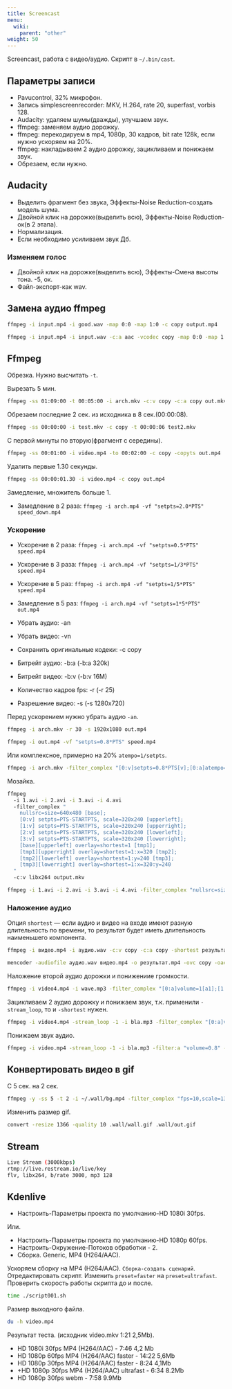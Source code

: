 ```yaml
---
title: Screencast
menu:
  wiki:
    parent: "other"
weight: 50
---
```


Screencast, работа с видео/аудио. Скрипт в `~/.bin/cast`.

## Параметры записи

- Pavucontrol, 32% микрофон.
- Запись simplescreenrecorder: MKV, H.264, rate 20, superfast, vorbis 128.
- Audacity: удаляем шумы(дважды), улучшаем звук.
- ffmpeg: заменяем аудио дорожку.
- ffmpeg: перекодируем в mp4, 1080p, 30 кадров, bit rate 128k, если нужно ускоряем на 20%.
- ffmpeg: накладываем 2 аудио дорожку, зацикливаем и понижаем звук.
- Обрезаем, если нужно.

## Audacity

- Выделить фрагмент без звука, Эффекты-Noise Reduction-создать модель шума.
- Двойной клик на дорожке(выделить всю), Эффекты-Noise Reduction-ок(в 2 этапа).
- Нормализация.
- Если необходимо усиливаем звук Дб.

### Изменяем голос

- Двойной клик на дорожке(выделить всю), Эффекты-Смена высоты тона. -5, ок.
- Файл-экспорт-как wav.

## Замена аудио ffmpeg

```bash
ffmpeg -i input.mp4 -i good.wav -map 0:0 -map 1:0 -c copy output.mp4

ffmpeg -i input.mp4 -i input.wav -c:a aac -vcodec copy -map 0:0 -map 1:0 output.mp4
```

## Ffmpeg

Обрезка. Нужно высчитать `-t`.

Вырезать 5 мин.

```bash
ffmpeg -ss 01:09:00 -t 00:05:00 -i arch.mkv -c:v copy -c:a copy out.mkv
```

Обрезаем последние 2 сек. из исходника в 8 сек.(00:00:08).

```bash
ffmpeg -ss 00:00:00 -i test.mkv -c copy -t 00:00:06 test2.mkv
```

С первой минуты по вторую(фрагмент с середины).

```bash
ffmpeg -ss 00:01:00 -i video.mp4 -to 00:02:00 -c copy -copyts out.mp4
```

Удалить первые 1.30 секунды.

```bash
ffmpeg -ss 00:00:01.30 -i video.mp4 -c copy out.mp4
```

Замедление, множитель больше 1.

- Замедление в 2 раза: `ffmpeg -i arch.mp4 -vf "setpts=2.0*PTS" speed_down.mp4`

### Ускорение

- Ускорение в 2 раза: `ffmpeg -i arch.mp4 -vf "setpts=0.5*PTS" speed.mp4`
- Ускорение в 3 раза: `ffmpeg -i arch.mp4 -vf "setpts=1/3*PTS" speed.mp4`
- Ускорение в 5 раз: `ffmpeg -i arch.mp4 -vf "setpts=1/5*PTS" speed.mp4`
- Замедление в 5 раз: `ffmpeg -i arch.mp4 -vf "setpts=1*5*PTS" out.mp4`

- Убрать аудио: -an
- Убрать видео: -vn
- Сохранить оригинальные кодеки: -c copy
- Битрейт аудио: -b:a (-b:a 320k)
- Битрейт видео: -b:v (-b:v 16M)
- Количество кадров fps: -r (-r 25)
- Разрешение видео: -s (-s 1280x720)

Перед ускорением нужно убрать аудио `-an`.

```bash
ffmpeg -i arch.mkv -r 30 -s 1920x1080 out.mp4

ffmpeg -i out.mp4 -vf "setpts=0.8*PTS" speed.mp4
```

Или комплексное, примерно на 20% `atempo=1/setpts`.

```bash
ffmpeg -i arch.mkv -filter_complex "[0:v]setpts=0.8*PTS[v];[0:a]atempo=1.25[a]" -map "[v]" -map "[a]" -b:a 128k -r 30 -s 1920x1080 speed.mp4
```

Мозайка.

```bash
ffmpeg
  -i 1.avi -i 2.avi -i 3.avi -i 4.avi
  -filter_complex "
    nullsrc=size=640x480 [base];
    [0:v] setpts=PTS-STARTPTS, scale=320x240 [upperleft];
    [1:v] setpts=PTS-STARTPTS, scale=320x240 [upperright];
    [2:v] setpts=PTS-STARTPTS, scale=320x240 [lowerleft];
    [3:v] setpts=PTS-STARTPTS, scale=320x240 [lowerright];
    [base][upperleft] overlay=shortest=1 [tmp1];
    [tmp1][upperright] overlay=shortest=1:x=320 [tmp2];
    [tmp2][lowerleft] overlay=shortest=1:y=240 [tmp3];
    [tmp3][lowerright] overlay=shortest=1:x=320:y=240
  "
  -c:v libx264 output.mkv

ffmpeg -i 1.avi -i 2.avi -i 3.avi -i 4.avi -filter_complex "nullsrc=size=640x480 [base]; [0:v] setpts=PTS-STARTPTS, scale=320x240 [upperleft]; [1:v] setpts=PTS-STARTPTS, scale=320x240 [upperright]; [2:v] setpts=PTS-STARTPTS, scale=320x240 [lowerleft]; [3:v] setpts=PTS-STARTPTS, scale=320x240 [lowerright]; [base][upperleft] overlay=shortest=1 [tmp1]; [tmp1][upperright] overlay=shortest=1:x=320 [tmp2]; [tmp2][lowerleft] overlay=shortest=1:y=240 [tmp3]; [tmp3][lowerright] overlay=shortest=1:x=320:y=240" -c:v libx264 output.mkv
```

### Наложение аудио

Опция `shortest` — если аудио и видео на входе имеют разную длительность по времени, то результат будет иметь длительность наименьшего компонента.

```bash
ffmpeg -i видео.mp4 -i аудио.wav -c:v copy -c:a copy -shortest результат.mkv

mencoder -audiofile аудио.wav видео.mp4 -o результат.mp4 -ovc copy -oac copy
```

Наложение второй аудио дорожки и понижениие громкости.

```bash
ffmpeg -i video4.mp4 -i wave.mp3 -filter_complex "[0:a]volume=1[a1];[1:a]volume=0.2[a2];[a1][a2]amerge=inputs=2" -c:v copy -c:a libmp3lame -shortest out_mp3.mp4
```

Зацикливаем 2 аудио дорожку и понижаем звук, т.к. применили `-stream_loop`, то и `-shortest` нужен.

```bash
ffmpeg -i video4.mp4 -stream_loop -1 -i bla.mp3 -filter_complex "[0:a]volume=1[a1];[1:a]volume=0.04[a2];[a1][a2]amerge=inputs=2" -c:v copy -c:a libmp3lame -shortest out_mp3.mp4
```

Понижаем звук аудио.

```bash
ffmpeg -i video.mp4 -stream_loop -1 -i bla.mp3 -filter:a "volume=0.8" -shortest res.mp4
```

## Конвертировать видео в gif

С 5 сек. на 2 сек.

```bash
ffmpeg -y -ss 5 -t 2 -i ~/.wall/bg.mp4 -filter_complex "fps=10,scale=1366:-1:flags=lanczos[x];[x]split[x1][x2]; [x1]palettegen[p];[x2][p]paletteuse" ~/.wall/out.gif
```

Изменить размер gif.

```bash
convert -resize 1366 -quality 10 .wall/wall.gif .wall/out.gif
```

## Stream

```bash
Live Stream (3000kbps)
rtmp://live.restream.io/live/key
flv, libx264, b/rate 3000, mp3 128
```

## Kdenlive

- Настроить-Параметры проекта по умолчанию-HD 1080i 30fps.

Или.

- Настроить-Параметры проекта по умолчанию-HD 1080p 60fps.
- Настроить-Окружение-Потоков обработки - 2.
- Сборка. Generic, MP4 (H264/AAC).

Ускоряем сборку на MP4 (H264/AAC). `Сборка-создать сценарий`. Отредактировать скрипт. Изменить `preset=faster` на `preset=ultrafast`. Проверить скорость работы скрипта до и после.

```bash
time ./script001.sh
```

Размер выходного файла.

```bash
du -h video.mp4
```

Результат теста. (исходник video.mkv 1:21 2,5Mb).

- HD 1080i 30fps MP4 (H264/AAC) - 7:46 4,2 Mb
- HD 1080p 60fps MP4 (H264/AAC) faster - 14:22 5,6Mb
- HD 1080p 30fps MP4 (H264/AAC) faster - 8:24 4,1Mb
- +HD 1080p 30fps MP4 (H264/AAC) ultrafast - 6:34 8.2Mb
- HD 1080p 30fps webm - 7:58 9.9Mb
